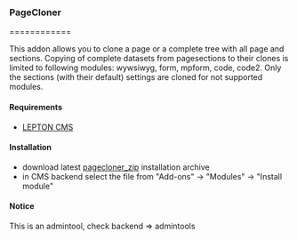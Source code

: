 ### PageCloner
============

This addon allows you to clone a page or a complete tree with all page and sections.
Copying of complete datasets from pagesections to their clones is limited to following 
modules: wywsiwyg, form, mpform, code, code2. 
Only the sections (with their default) settings are cloned for not supported modules.

#### Requirements

* [LEPTON CMS][1]

#### Installation

* download latest [pagecloner_zip][2] installation archive
* in CMS backend select the file from "Add-ons" -> "Modules" -> "Install module"

#### Notice

This is an admintool, check backend => admintools

[1]: https://lepton-cms.org "LEPTON CMS"
[2]: http://www.lepton-cms.com/lepador/admintools/pagecloner.php

